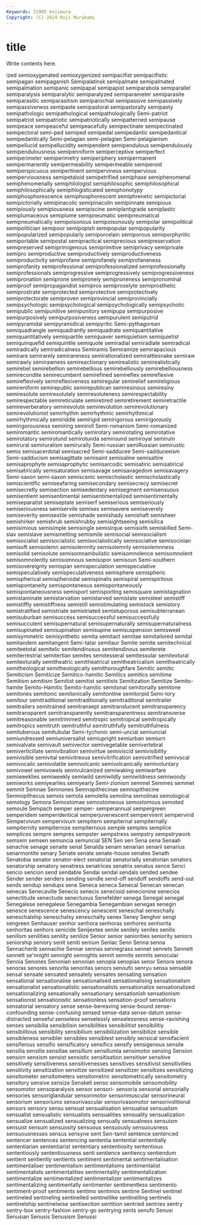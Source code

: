 ```yaml
---
Keywords: 31995 kojimura
Copyright: (C) 2024 Koji Murakami
---
```


# title

Write contents here.



ized semioxygenated semioxygenized semipacifist semipacifistic semipagan semipaganish
Semipalatinsk semipalmate semipalmated semipalmation semipanic semipapal semipapist semiparabola semiparallel semiparalysis
semiparalytic semiparalyzed semiparameter semiparasite semiparasitic semiparasitism semiparochial semipassive semipassively semipassiveness
semipaste semipastoral semipastorally semipasty semipathologic semipathological semipathologically Semi-patriot semipatriot semipatriotic
semipatriotically semipatterned semipause semipeace semipeaceful semipeacefully semipectinate semipectinated semipectoral semi-ped
semiped semipedal semipedantic semipedantical semipedantically Semi-pelagian semi-pelagian Semi-pelagianism semipellucid semipellucidity
semipendent semipendulous semipendulously semipendulousness semipenniform semiperceptive semiperfect semiperimeter semiperimetry semiperiphery
semipermanent semipermanently semipermeability semipermeable semiperoid semiperspicuous semipertinent semiperviness semipervious semiperviousness
semipetaloid semipetrified semiphase semiphenomenal semiphenomenally semiphilologist semiphilosophic semiphilosophical semiphilosophically semiphlogisticated
semiphonotypy semiphosphorescence semiphosphorescent semiphrenetic semipictorial semipictorially semipinacolic semipinacolin semipinnate semipious
semipiously semipiousness semipiscine semiplantigrade semiplastic semiplumaceous semiplume semipneumatic semipneumatical semipneumatically
semipoisonous semipoisonously semipolar semipolitical semipolitician semipoor semipopish semipopular semipopularity semipopularized
semipopularly semiporcelain semiporous semiporphyritic semiportable semipostal semipractical semiprecious semipreservation semipreserved
semiprimigenous semiprimitive semiprivacy semiprivate semipro semiproductive semiproductively semiproductiveness semiproductivity semiprofane
semiprofanely semiprofaneness semiprofanity semiprofessional semiprofessionalized semiprofessionally semiprofessionals semiprogressive semiprogressively semiprogressiveness
semipronation semiprone semipronely semiproneness semipronominal semiproof semipropagandist semipros semiproselyte semiprosthetic
semiprostrate semiprotected semiprotective semiprotectively semiprotectorate semiproven semiprovincial semiprovincially semipsychologic semipsychological
semipsychologically semipsychotic semipublic semipunitive semipunitory semipupa semipurposive semipurposively semipurposiveness semipurulent
semiputrid semipyramidal semipyramidical semipyritic Semi-pythagorean semiquadrangle semiquadrantly semiquadrate semiquantitative semiquantitatively
semiquartile semiquaver semiquietism semiquietist semiquinquefid semiquintile semiquote semiradial semiradiate semiradical
semiradically semiradicalness Semiramis Semiramize semirapacious semirare semirarely semirareness semirationalized semirattlesnake
semiraw semirawly semirawness semireactionary semirealistic semirealistically semirebel semirebellion semirebellious semirebelliously
semirebelliousness semirecondite semirecumbent semirefined semireflex semireflexive semireflexively semireflexiveness semiregular semirelief
semireligious semireniform semirepublic semirepublican semiresinous semiresiny semiresolute semiresolutely semiresoluteness semirespectability
semirespectable semireticulate semiretired semiretirement semiretractile semireverberatory semirevolute semirevolution semirevolutionary semirevolutionist
semirhythm semirhythmic semirhythmical semirhythmically semiriddle semirigid semirigorous semirigorously semirigorousness semiring
semiroll Semi-romanism Semi-romanized semiromantic semiromantically semirotary semirotating semirotative semirotatory semirotund
semirotunda semiround semiroyal semiruin semirural semiruralism semirurally Semi-russian semiRussian semirustic
semis semisacerdotal semisacred Semi-sadducee Semi-sadduceeism Semi-sadducism semisagittate semisaint semisaline semisaltire
semisaprophyte semisaprophytic semisarcodic semisatiric semisatirical semisatirically semisaturation semisavage semisavagedom semisavagery
Semi-saxon semi-saxon semiscenic semischolastic semischolastically semiscientific semiseafaring semisecondary semisecrecy semisecret
semisecretly semisection semisedentary semisegment semisensuous semisentient semisentimental semisentimentalized semisentimentally semiseparatist
semiseptate semiserf semiserious semiseriously semiseriousness semiservile semises semisevere semiseverely semiseverity
semisextile semishade semishady semishaft semisheer semishirker semishrub semishrubby semisightseeing semisilica
semisimious semisimple semisingle semisirque semisixth semiskilled Semi-slav semislave semismelting semismile
semisocial semisocialism semisocialist semisocialistic semisocialistically semisociative semisocinian semisoft semisolemn semisolemnity
semisolemnly semisolemnness semisolid semisolute semisomnambulistic semisomnolence semisomnolent semisomnolently semisomnous semisopor
semisoun Semi-southern semisovereignty semispan semispeculation semispeculative semispeculatively semispeculativeness semisphere semispheric
semispherical semispheroidal semispinalis semispiral semispiritous semispontaneity semispontaneous semispontaneously semispontaneousness semisport
semisporting semisquare semistagnation semistaminate semistarvation semistarved semistate semisteel semistiff semistiffly
semistiffness semistill semistimulating semistock semistory semistratified semistriate semistriated semistuporous semisubterranean
semisuburban semisuccess semisuccessful semisuccessfully semisucculent semisupernatural semisupernaturally semisupernaturalness semisupinated semisupination
semisupine semisuspension semisweet semisymmetric semisynthetic semita semitact semitae semitailored semital
semitandem semitangent Semi-tatar semitaur Semite semite semitechnical semiteetotal semitelic semitendinosus
semitendinous semiterete semiterrestrial semitertian semites semitesseral semitessular semitextural semitexturally semitheatric
semitheatrical semitheatricalism semitheatrically semitheological semitheologically semithoroughfare Semitic semitic Semiticism Semiticize
Semitico-hamitic Semitics semitics semitime Semitism semitism Semitist semitist semitists Semitization
Semitize Semito-hamite Semito-Hamitic Semito-hamitic semitonal semitonally semitone semitones semitonic semitonically
semitontine semitorpid Semi-tory semitour semitraditional semitraditionally semitraditonal semitrailer semitrailers semitrained
semitransept semitranslucent semitransparency semitransparent semitransparently semitransparentness semitransverse semitreasonable semitrimmed semitropic
semitropical semitropically semitropics semitruth semitruthful semitruthfully semitruthfulness semituberous semitubular Semi-tychonic
semi-uncial semiuncial semiundressed semiuniversalist semiupright semiurban semiurn semivalvate semivault semivector
semivegetable semivertebral semiverticillate semivibration semivirtue semiviscid semivisibility semivisible semivital semivitreous
semivitrification semivitrified semivocal semivocalic semivolatile semivolcanic semivolcanically semivoluntary semivowel semivowels
semivulcanized semiwaking semiwarfare semiweeklies semiweekly semiwild semiwildly semiwildness semiwoody semiworks
semiyearlies semiyearly Semi-zionism semmel Semmes semmet semmit Semnae Semnones Semnopithecinae
semnopithecine Semnopithecus semois semola semolella semolina semolinas semological semology Semora
Semostomae semostomeous semostomous semoted semoule Sempach semper semper- semperannual sempergreen
semperidem semperidentical semperjuvenescent sempervirent sempervirid Sempervivum sempervivum sempitern sempiternal sempiternally
sempiternity sempiternize sempiternous semple semples semplice semplices sempre sempres sempster
sempstress sempstry sempstrywork semsem semsen semuncia semuncial SEN Sen sen
Sena sena Senaah senachie senage senaite senal Senalda senam senarian
senarii senarius senarmontite senary Senate senate senate-house senates Senath Senatobia
senator senator-elect senatorial senatorially senatorian senators senatorship senatory senatress senatrices
senatrix senatus sence Senci sencio sencion send sendable Sendai sendal
sendals sended sendee Sender sender senders sending sendle send-off sendoff
sendoffs send-out sends sendup sendups sene Seneca seneca Senecal Senecan
senecan senecas Senecaville Senecio senecio senecioid senecionine senecios senectitude senectude
senectuous Senefelder senega Senegal senegal Senegalese senegalese Senegambia Senegambian senegas
senegin senesce senescence senescency senescent seneschal seneschally seneschalship seneschalsy seneschalty
senex Seney Senghor sengi sengreen Senhauser senhor senhora senhoras senhores
senhorita senhoritas senhors senicide Senijextee senile senilely seniles senilis senilism
senilities senility senilize Senior senior seniorities seniority seniors seniorship seniory
senit seniti senium Senlac Senn Senna senna Sennacherib sennachie Sennar
sennas sennegrass sennet sennets Sennett sennett se'nnight sennight sennights sennit
sennite sennits senocular Senoia Senones Senonian senonian senopia senopias senor
Senora senora senoras senores senorita senoritas senors senoufo senryu sensa
sensable sensal sensate sensated sensately sensates sensating sensation sensational sensationalise
sensationalised sensationalising sensationalism sensationalist sensationalistic sensationalists sensationalize sensationalized sensationalizing sensationally
sensationary sensationish sensationism sensationist sensationistic sensationless sensation-proof sensations sensatorial sensatory
sense sense-bereaving sense-bound sense-confounding sense-confusing sensed sense-data sense-datum sense-distracted senseful
senseless senselessly senselessness sense-ravishing senses sensibilia sensibilisin sensibilities sensibilitist sensibilitiy
sensibilitous sensibility sensibilium sensibilization sensibilize sensible sensibleness sensibler sensibles sensiblest
sensibly sensical sensifacient sensiferous sensific sensificatory sensifics sensify sensigenous sensile
sensilia sensilla sensillae sensillum sensillumla sensimotor sensing Sension sension sensism
sensist sensistic sensitisation sensitiser sensitive sensitively sensitiveness sensitivenesses sensitives sensitivist
sensitivities sensitivity sensitization sensitize sensitized sensitizer sensitizes sensitizing sensitometer sensitometers
sensitometric sensitometrically sensitometry sensitory sensive sensize Senskell senso sensomobile sensomobility
sensomotor sensoparalysis sensor sensori- sensoria sensorial sensorially sensories sensoriglandular sensorimotor
sensorimuscular sensorineural sensorium sensoriums sensorivascular sensorivasomotor sensorivolitional sensors sensory sensu
sensual sensualisation sensualise sensualism sensualist sensualistic sensualists sensualities sensuality sensualization
sensualize sensualized sensualizing sensually sensualness sensuism sensuist sensum sensuosity sensuous
sensuously sensuousness sensuousnesses sensus sensyne sent Sen-tamil sentence sentenced sentencer
sentences sentencing sententia sentential sententially sententiarian sententiarist sententiary sententiosity sententious
sententiously sententiousness senti sentience sentiency sentiendum sentient sentiently sentients sentiment
sentimental sentimentalisation sentimentaliser sentimentalism sentimentalisms sentimentalist sentimentalists sentimentalities sentimentality sentimentalization
sentimentalize sentimentalized sentimentalizer sentimentalizes sentimentalizing sentimentally sentimenter sentimentless sentimento sentiment-proof
sentiments sentimo sentimos sentine Sentinel sentinel sentineled sentineling sentinelled sentinellike
sentinelling sentinels sentinelship sentinelwise sentisection sentition sentried sentries sentry sentry-box
sentry-fashion sentry-go sentrying sents senufo Senusi Senusian Senusis Senusism Senussi
